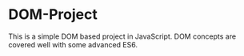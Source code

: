 # DOM-Project
This is a simple DOM based project in JavaScript. DOM concepts are covered well with some advanced ES6.

